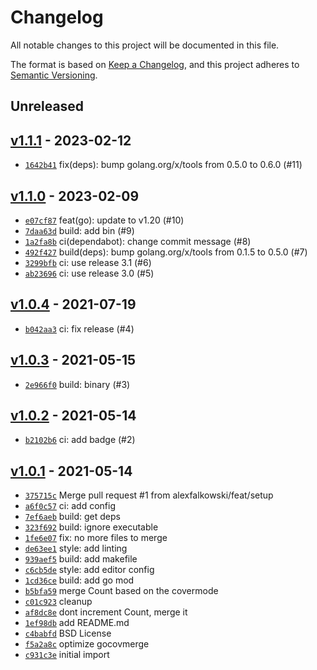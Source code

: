 # Changelog

All notable changes to this project will be documented in this file.

The format is based on [Keep a Changelog](https://keepachangelog.com/en/1.0.0/), and this project adheres to [Semantic Versioning](https://semver.org/spec/v2.0.0.html).

## Unreleased

## [v1.1.1](https://github.com/alexfalkowski/gocovmerge/releases/tag/v1.1.1) - 2023-02-12

- [`1642b41`](https://github.com/alexfalkowski/gocovmerge/commit/1642b41fe308d1aa2384a631bf90fcdf85c8e8e5) fix(deps): bump golang.org/x/tools from 0.5.0 to 0.6.0 (#11)

## [v1.1.0](https://github.com/alexfalkowski/gocovmerge/releases/tag/v1.1.0) - 2023-02-09

- [`e07cf87`](https://github.com/alexfalkowski/gocovmerge/commit/e07cf87dddd54fceac6dff4fb353062610020143) feat(go): update to v1.20 (#10)
- [`7daa63d`](https://github.com/alexfalkowski/gocovmerge/commit/7daa63df70018a500a0891cb0da13467ec8ac370) build: add bin (#9)
- [`1a2fa8b`](https://github.com/alexfalkowski/gocovmerge/commit/1a2fa8bc537ed6c98b98f96d90d7456c04be36fb) ci(dependabot): change commit message (#8)
- [`492f427`](https://github.com/alexfalkowski/gocovmerge/commit/492f4277cd6aeb5120e63aaf6eb599c09342da26) build(deps): bump golang.org/x/tools from 0.1.5 to 0.5.0 (#7)
- [`3299bfb`](https://github.com/alexfalkowski/gocovmerge/commit/3299bfb736e5a0331bffb754f3bf356217392d0a) ci: use release 3.1 (#6)
- [`ab23696`](https://github.com/alexfalkowski/gocovmerge/commit/ab236967ae8b07a267b30ca948edc206ab202bee) ci: use release 3.0 (#5)

## [v1.0.4](https://github.com/alexfalkowski/gocovmerge/releases/tag/v1.0.4) - 2021-07-19

- [`b042aa3`](https://github.com/alexfalkowski/gocovmerge/commit/b042aa338f2856fdde75d301480e93d0dc0924ba) ci: fix release (#4)

## [v1.0.3](https://github.com/alexfalkowski/gocovmerge/releases/tag/v1.0.3) - 2021-05-15

- [`2e966f0`](https://github.com/alexfalkowski/gocovmerge/commit/2e966f0109499c3dcf404920f53947715d2062f4) build: binary (#3)

## [v1.0.2](https://github.com/alexfalkowski/gocovmerge/releases/tag/v1.0.2) - 2021-05-14

- [`b2102b6`](https://github.com/alexfalkowski/gocovmerge/commit/b2102b684aaf5fe0042897aff81afe9e43f7c25d) ci: add badge (#2)

## [v1.0.1](https://github.com/alexfalkowski/gocovmerge/releases/tag/v1.0.1) - 2021-05-14

- [`375715c`](https://github.com/alexfalkowski/gocovmerge/commit/375715cfdb51f6df14f188c86fb35a6c2733571e) Merge pull request #1 from alexfalkowski/feat/setup
- [`a6f0c57`](https://github.com/alexfalkowski/gocovmerge/commit/a6f0c576a4370c8af26e39b27b16c842f0343b69) ci: add config
- [`7ef6aeb`](https://github.com/alexfalkowski/gocovmerge/commit/7ef6aeb691249adc53e17f37c394acc701098a2a) build: get deps
- [`323f692`](https://github.com/alexfalkowski/gocovmerge/commit/323f6928d15bf4a54cf768f741339e96cf97d3ee) build: ignore executable
- [`1fe6e07`](https://github.com/alexfalkowski/gocovmerge/commit/1fe6e07cc5ea23ac6f454279bbac4e04cb766344) fix: no more files to merge
- [`de63ee1`](https://github.com/alexfalkowski/gocovmerge/commit/de63ee1a5b040b1bf70fae64cf52dba02d417d9f) style: add linting
- [`939aef5`](https://github.com/alexfalkowski/gocovmerge/commit/939aef53db05c54fe04d784d9ae97fa5b3c5c487) build: add makefile
- [`c6cb5de`](https://github.com/alexfalkowski/gocovmerge/commit/c6cb5deae657287b92272c9af8925e05b63cdd7c) style: add editor config
- [`1cd36ce`](https://github.com/alexfalkowski/gocovmerge/commit/1cd36ce469b85b0eeaa62602a187933f5d51a5c3) build: add go mod
- [`b5bfa59`](https://github.com/alexfalkowski/gocovmerge/commit/b5bfa59ec0adc420475f97f89b58045c721d761c) merge Count based on the covermode
- [`c01c923`](https://github.com/alexfalkowski/gocovmerge/commit/c01c9239511539a811674313e55794e950f3c7ab) cleanup
- [`af8dc8e`](https://github.com/alexfalkowski/gocovmerge/commit/af8dc8edf8ee87c9add7aa0ed1941c88a52a0fea) dont increment Count, merge it
- [`1ef98db`](https://github.com/alexfalkowski/gocovmerge/commit/1ef98db7a0da5bba9ee9e52bfb3c39b2bd9a41c8) add README.md
- [`c4babfd`](https://github.com/alexfalkowski/gocovmerge/commit/c4babfd4ae326381a9d0ff62171997bc7086c960) BSD License
- [`f5a2a8c`](https://github.com/alexfalkowski/gocovmerge/commit/f5a2a8c7bb22aa47fe8106b53a9e142fd1e765d9) optimize gocovmerge
- [`c931c3e`](https://github.com/alexfalkowski/gocovmerge/commit/c931c3efc0aef9b8b03dfdc19bb68b763d36195e) initial import

